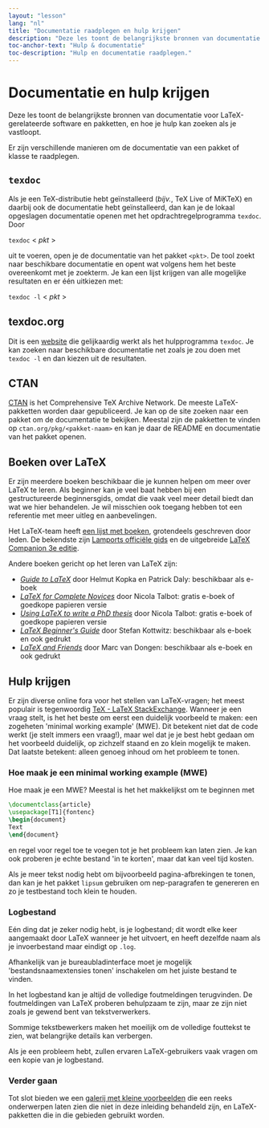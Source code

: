 ```yaml
---
layout: "lesson"
lang: "nl"
title: "Documentatie raadplegen en hulp krijgen"
description: "Deze les toont de belangrijkste bronnen van documentatie voor LaTeX-gerelateerde software en pakketten, en hoe je hulp kan zoeken als je vastloopt."
toc-anchor-text: "Hulp & documentatie"
toc-description: "Hulp en documentatie raadplegen."
---
```


# Documentatie en hulp krijgen

<span class="summary">Deze les toont de belangrijkste bronnen van documentatie voor LaTeX-gerelateerde software en pakketten, en hoe je hulp kan zoeken als je vastloopt.</span>

Er zijn verschillende manieren om de documentatie van een pakket of klasse te raadplegen.

## `texdoc`

Als je een TeX-distributie hebt geïnstalleerd (_bijv._, TeX Live of MiKTeX) en daarbij ook de documentatie hebt geïnstalleerd, dan kan je de lokaal opgeslagen documentatie openen met het opdrachtregelprogramma `texdoc`. Door

`texdoc` < _pkt_ >

uit te voeren, open je de documentatie van het pakket `<pkt>`.
De tool zoekt naar beschikbare documentatie en opent wat volgens hem het beste overeenkomt met je zoekterm.
Je kan een lijst krijgen van alle mogelijke resultaten en er één uitkiezen met:

`texdoc -l` < _pkt_ >

## texdoc.org

Dit is een [website](https://texdoc.org/) die gelijkaardig werkt als het hulpprogramma `texdoc`.
Je kan zoeken naar beschikbare documentatie net zoals je zou doen met `texdoc -l` en dan kiezen uit de resultaten.

## CTAN

[CTAN](https://www.ctan.org) is het Comprehensive TeX Archive Network.
De meeste LaTeX-pakketten worden daar gepubliceerd.
Je kan op de site zoeken naar een pakket om de documentatie te bekijken.
Meestal zijn de pakketten te vinden op `ctan.org/pkg/<pakket-naam>` en kan je daar de README en documentatie van het pakket openen.

## Boeken over LaTeX

Er zijn meerdere boeken beschikbaar die je kunnen helpen om meer over LaTeX te leren.
Als beginner kan je veel baat hebben bij een gestructureerde beginnersgids, omdat die vaak veel meer detail biedt dan wat we hier behandelen.
Je wil misschien ook toegang hebben tot een referentie met meer uitleg en aanbevelingen.

Het LaTeX-team heeft [een lijst met boeken](https://www.latex-project.org/help/books/), grotendeels geschreven door leden.
De bekendste zijn [Lamports officiële gids](https://www.informit.com/store/latex-a-document-preparation-system-9780201529838) en de uitgebreide [LaTeX Companion 3e editie](https://www.informit.com/store/latex-companion-parts-i-ii-3rd-edition-9780138166489).

Andere boeken gericht op het leren van LaTeX zijn:

- [_Guide to LaTeX_](https://www.informit.com/store/guide-to-latex-9780132651714) door Helmut Kopka en Patrick Daly: beschikbaar als e-boek
- [_LaTeX for Complete Novices_](https://www.dickimaw-books.com/latex/novices/) door Nicola Talbot: gratis e-boek of goedkope papieren versie
- [_Using LaTeX to write a PhD thesis_](https://www.dickimaw-books.com/latex/thesis/) door Nicola Talbot: gratis e-boek of goedkope papieren versie
- [_LaTeX Beginner's Guide_](https://www.packtpub.com/gb/hardware-and-creative/latex-beginners-guide) door Stefan Kottwitz: beschikbaar als e-boek en ook gedrukt
- [_LaTeX and Friends_](https://www.springer.com/gp/book/9783642238154) door Marc van Dongen: beschikbaar als e-boek en ook gedrukt

## Hulp krijgen

Er zijn diverse online fora voor het stellen van LaTeX-vragen;
het meest populair is tegenwoordig [TeX - LaTeX StackExchange](https://tex.stackexchange.com).
Wanneer je een vraag stelt, is het het beste om eerst een duidelijk voorbeeld te maken: een zogeheten 'minimal working example' (MWE).
Dit betekent niet dat de code werkt (je stelt immers een vraag!), maar wel dat je je best hebt gedaan om het voorbeeld duidelijk, op zichzelf staand en zo klein mogelijk te maken.
Dat laatste betekent: alleen genoeg inhoud om het probleem te tonen.

### Hoe maak je een minimal working example (MWE)

Hoe maak je een MWE?
Meestal is het het makkelijkst om te beginnen met

```latex
\documentclass{article}
\usepackage[T1]{fontenc}
\begin{document}
Text
\end{document}
```

en regel voor regel toe te voegen tot je het probleem kan laten zien.
Je kan ook proberen je echte bestand 'in te korten', maar dat kan veel tijd kosten.

<p 
  class="hint">Als je meer tekst nodig hebt om bijvoorbeeld pagina-afbrekingen te tonen, dan kan je het pakket <code>lipsum</code> gebruiken om nep-paragrafen te genereren en zo je testbestand toch klein te houden.</p>

### Logbestand

Eén ding dat je zeker nodig hebt, is je logbestand;
dit wordt elke keer aangemaakt door LaTeX wanneer je het uitvoert, en heeft dezelfde naam als je invoerbestand maar eindigt op `.log`.

<p class="hint">
  Afhankelijk van je bureaubladinterface moet je mogelijk 'bestandsnaamextensies tonen' inschakelen om het juiste bestand te vinden.</p>

In het logbestand kan je altijd de volledige foutmeldingen terugvinden.
De foutmeldingen van LaTeX proberen behulpzaam te zijn, maar ze zijn niet zoals je gewend bent van tekstverwerkers.

<p class="hint">
  Sommige tekstbewerkers maken het moeilijk om de volledige fouttekst te zien, wat belangrijke details kan verbergen.</p>

Als je een probleem hebt, zullen ervaren LaTeX-gebruikers vaak vragen om een kopie van je logbestand.

### Verder gaan

Tot slot bieden we een [galerij met kleine voorbeelden](./extra-01) die een reeks onderwerpen laten zien die niet in deze inleiding behandeld zijn, en LaTeX-pakketten die in die gebieden gebruikt worden.
